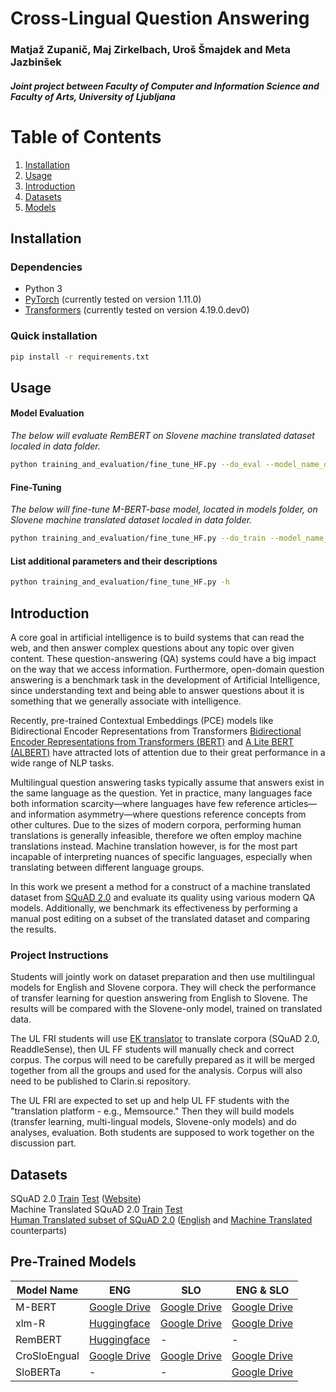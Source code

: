 # Cross-Lingual Question Answering
### Matjaž Zupanič, Maj Zirkelbach, Uroš Šmajdek and Meta Jazbinšek
##### Joint project between Faculty of Computer and Information Science and Faculty of Arts, University of Ljubljana

# Table of Contents
1. [Installation](#Installation)
2. [Usage](#Usage)
3. [Introduction](#Introduction)
4. [Datasets](#Datasets)
5. [Models](#Models)

## Installation

### Dependencies 
- Python 3
- [PyTorch](https://pytorch.org/) (currently tested on version 1.11.0)
- [Transformers](https://github.com/huggingface/transformers) (currently tested on version 4.19.0.dev0)

### Quick installation
```bash
pip install -r requirements.txt
```

## Usage

#### Model Evaluation
*The below will evaluate RemBERT on Slovene machine translated dataset localed in data folder.*
```bash
python training_and_evaluation/fine_tune_HF.py --do_eval --model_name_or_path Sindhu/rembert-squad2 --validation_file data/rf_dev-v2.0_SLO_translated_corrected.json --output_dir output/rembert --version_2_with_negative
```

#### Fine-Tuning
*The below will fine-tune M-BERT-base model, located in models folder, on Slovene machine translated dataset localed in data folder.*

```bash
python training_and_evaluation/fine_tune_HF.py --do_train --model_name_or_path models/mBertBase_ENG --train_file data/rf_train-v2.0_SLO_translated_corrected.json --validation_file data/rf_dev-v2.0_SLO_translated_corrected.json --per_device_train_batch_size 4 --learning_rate 3e-5 --num_train_epochs 3 --max_seq_length 320 --output_dir results/fine_tuning--version_2_with_negative
```

#### List additional parameters and their descriptions
```bash
python training_and_evaluation/fine_tune_HF.py -h
```

## Introduction
A core goal in artificial intelligence is to build systems that can read the web, and then answer complex questions about any topic over given content. These question-answering (QA) systems could have a big impact on the way that we access information. Furthermore, open-domain question answering is a benchmark task in the development of Artificial Intelligence, since understanding text and being able to answer questions about it is something that we generally associate with intelligence.
  
Recently, pre-trained Contextual Embeddings (PCE) models like Bidirectional Encoder Representations from Transformers [Bidirectional Encoder Representations from Transformers (BERT)](https://arxiv.org/abs/1810.04805) and [A Lite BERT (ALBERT)](https://arxiv.org/pdf/1909.11942.pdf) have attracted lots of attention due to their great performance in a wide range of NLP tasks.
	
Multilingual question answering tasks typically assume that answers exist in the same language as the question. Yet in practice, many languages face both information scarcity—where languages have few reference articles—and information asymmetry—where questions reference concepts from other cultures. Due to the sizes of modern corpora, performing human translations is generally infeasible, therefore we often employ machine translations instead. Machine translation however, is for the most part incapable of interpreting nuances of specific languages, especially when translating between different language groups.
	
In this work we present a method for a construct of a machine translated dataset from [SQuAD 2.0](https://arxiv.org/abs/1806.03822) and evaluate its quality using various modern QA models. Additionally, we benchmark its effectiveness by performing a manual post editing on a subset of the translated dataset and comparing the results.

### Project Instructions
Students will jointly work on dataset preparation and then use multilingual models for English and Slovene corpora. They will check the performance of transfer learning for question answering from English to Slovene. The results will be compared with the Slovene-only model, trained on translated data.


The UL FRI students will use [EK translator](https://ec.europa.eu/cefdigital/wiki/display/CEFDIGITAL/eTranslation) to translate corpora (SQuAD 2.0, ReaddleSense), then UL FF students will manually check and correct corpus. The corpus will need to be carefully prepared as it will be merged together from all the groups and used for the analysis. Corpus will also need to be published to Clarin.si repository.


The UL FRI are expected to set up and help UL FF students with the "translation platform - e.g., Memsource." Then they will build models (transfer learning, multi-lingual models, Slovene-only models) and do analyses, evaluation. Both students are supposed to work together on the discussion part.

## Datasets

SQuAD 2.0 [Train](https://drive.google.com/file/d/1q_uHuOCBPMko7ljsb9vYroEPDSC8Hsa_/view?usp=sharing) [Test](https://drive.google.com/file/d/1uzm6TjfB3xy6G78kwx5F3d0yeaTRNkTV/view?usp=sharing) ([Website](https://rajpurkar.github.io/SQuAD-explorer/)) \
Machine Translated SQuAD 2.0 [Train](https://drive.google.com/file/d/1Fc3iOQaGRzPnQ68zh3Weieu4qnTETre-/view?usp=sharing) [Test](https://drive.google.com/file/d/1h_-v5OI_gMRnH4pl0Zx0rnirZnm0keVb/view?usp=sharing) \
[Human Translated subset of SQuAD 2.0](https://drive.google.com/file/d/1y_LYKDX3norDSHp9KUuMR6e1ZSc-nhyv/view?usp=sharing) ([English](https://drive.google.com/file/d/17z7CYztCUP6Wp1GYretrQCTQ6Cjv3QG3/view?usp=sharing) and [Machine Translated](https://drive.google.com/file/d/18xDbzfJAGQPgdPTMbyLnWb4iyAUO7HLP/view?usp=sharing) counterparts)

## Pre-Trained Models

| Model Name   | ENG                                                                                                | SLO          | ENG & SLO                                                                                          |
|--------------|----------------------------------------------------------------------------------------------------|--------------|----------------------------------------------------------------------------------------------------|
| M-BERT       | [Google Drive](https://drive.google.com/file/d/1KidXu1eG38K5Z8AU7aTNlJzyrnXaV5Sh/view?usp=sharing) | [Google Drive](https://drive.google.com/file/d/17c2TMw21hF1yllCbi-n_t_St7BAURuml/view?usp=sharing) | [Google Drive](https://drive.google.com/file/d/1TGp2pisgQwBN5tsulqRIluuKwipehjsG/view?usp=sharing) |
| xlm-R        | [Huggingface](https://huggingface.co/deepset/xlm-roberta-large-squad2)                             | [Google Drive](https://drive.google.com/file/d/1PlRISTHd9nakEabQt41MjrRTSLm7Cw9W/view?usp=sharing) | [Google Drive](https://drive.google.com/file/d/13DsJFW-4UcQQ3MvHPlkBEd2O3wFz1n15/view?usp=sharing) |
| RemBERT      | [Huggingface](https://huggingface.co/Sindhu/rembert-squad2)                                                                                    | -            | -                                                                                                  |
| CroSloEngual | [Google Drive](https://drive.google.com/file/d/1SoHUNIs5riY_KlnXMlPwlbz0rXD4aVhb/view?usp=sharing)                                                                                       | [Google Drive](https://drive.google.com/file/d/1PDAq5ZSmCjKudcictyiA01huAxs-zY4K/view?usp=sharing) | [Google Drive](https://drive.google.com/file/d/1lTh9xi5-dXjP6iCl_RzEZgflUoA8soq3/view?usp=sharing) |
| SloBERTa     | -                                                                                                  | -            | [Google Drive](https://drive.google.com/file/d/1Pz9bZEwWlAZ75Qexlg2tu9C_Rri-kSU0/view?usp=sharing)                                                                                   |